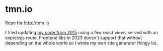 tmn.io
======

Repo for http://tmn.io

I tried updating [my code from 2015](https://github.com/tmn/tmn.io/tree/ba7f72b7dd1ad24dea5b02af8043cefc56280a8b) using a few react views served with an expressjs route. Frontend libs in 2023 doesn't support that without depending on the whole world so I wrote my own site generator thingy lol..
